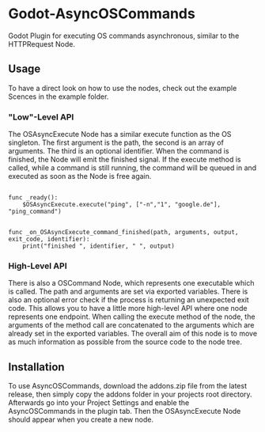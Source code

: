 # Godot-AsyncOSCommands
Godot Plugin for executing OS commands asynchronous, similar to the HTTPRequest Node.

## Usage
To have a direct look on how to use the nodes, check out the example Scences in the example folder.
### "Low"-Level API
The OSAsyncExecute Node has a similar execute function as the OS singleton. The first argument is the path, the second is an array of arguments. The third is an optional identifier. When the command is finished, the Node will emit the finished signal. If the execute method is called, while a command is still running, the command will be queued in and executed as soon as the Node is free again. 

```GDScript

func _ready():
    $OSAsyncExecute.execute("ping", ["-n","1", "google.de"], "ping_command")


func _on_OSAsyncExecute_command_finished(path, arguments, output, exit_code, identifier):
	print("finished ", identifier, " ", output)

```
### High-Level API
There is also a OSCommand Node, which represents one executable which is called. The path and arguments are set via exported variables. There is also an optional error check if the process is returning an unexpected exit code. This allows you to have a little more high-level API where one node represents one endpoint. When calling the execute method of the node, the arguments of the method call are concatenated to the arguments which are already set in the exported variables. The overall aim of this node is to move as much information as possible from the source code to the node tree.  

## Installation
To use AsyncOSCommands, download the addons.zip file from the latest release, then simply copy the addons folder in your projects root directory. Afterwards go into your Project Settings and enable the AsyncOSCommands in the plugin tab. Then the OSAsyncExecute Node should appear when you create a new node.